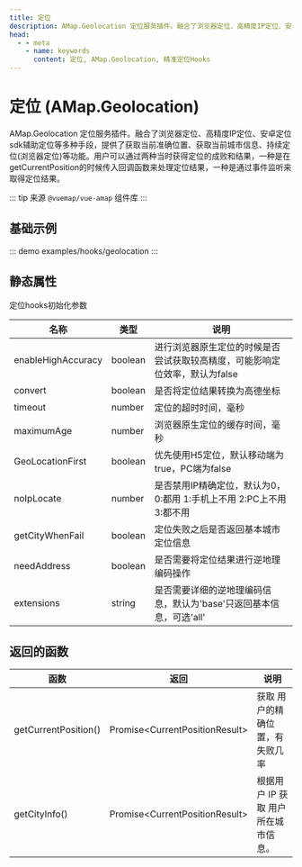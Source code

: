 ```yaml
---
title: 定位
description: AMap.Geolocation 定位服务插件。融合了浏览器定位、高精度IP定位、安卓定位sdk辅助定位等多种手段，提供了获取当前准确位置、获取当前城市信息、持续定位(浏览器定位)等功能
head:
  - - meta
    - name: keywords
      content: 定位, AMap.Geolocation, 精准定位Hooks
---
```

# 定位 (AMap.Geolocation)
AMap.Geolocation 定位服务插件。融合了浏览器定位、高精度IP定位、安卓定位sdk辅助定位等多种手段，提供了获取当前准确位置、获取当前城市信息、持续定位(浏览器定位)等功能。用户可以通过两种当时获得定位的成败和结果，一种是在 getCurrentPosition的时候传入回调函数来处理定位结果，一种是通过事件监听来取得定位结果。

::: tip
来源 ```@vuemap/vue-amap``` 组件库
:::

## 基础示例

::: demo
examples/hooks/geolocation
:::

## 静态属性
定位hooks初始化参数

名称 | 类型      | 说明
---|---------|---|
enableHighAccuracy| boolean | 进行浏览器原生定位的时候是否尝试获取较高精度，可能影响定位效率，默认为false
convert | boolean | 是否将定位结果转换为高德坐标
timeout | number  | 定位的超时时间，毫秒
maximumAge | number  | 浏览器原生定位的缓存时间，毫秒
GeoLocationFirst | boolean  | 优先使用H5定位，默认移动端为true，PC端为false
noIpLocate | number  | 是否禁用IP精确定位，默认为0，0:都用 1:手机上不用 2:PC上不用 3:都不用
getCityWhenFail | boolean  | 定位失败之后是否返回基本城市定位信息
needAddress | boolean  | 是否需要将定位结果进行逆地理编码操作
extensions | string  | 是否需要详细的逆地理编码信息，默认为'base'只返回基本信息，可选'all'

## 返回的函数
函数 | 返回                                   | 说明
---|--------------------------------------|---|
getCurrentPosition() | Promise\<CurrentPositionResult\> | 获取 用户的精确位置，有失败几率
getCityInfo() | Promise\<CurrentPositionResult\> | 根据用户 IP 获取 用户所在城市信息。

